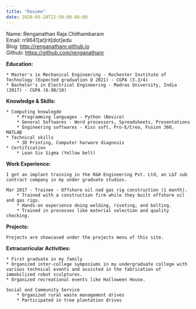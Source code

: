 ```yaml
---
title: "Resume"
date: 2020-05-28T22:50:00-04:00
---
```

Name: Renganathan Raja Chithambaram  
Email: rr9641[at]rit[dot]edu  
Blog: http://renganathanr.github.io  
Github: https://github.com/renganathanr

**Education:**  

    * Master's in Mechanical Engineering - Rochester Institute of Technology (Expected graduation @ 2021) - CGPA (3.3/4)
    * Bachelor's in Electrical Engineering - Madras University, India (2017) - CGPA (6.98/10)

**Knowledge & Skills:**

    * Computing knowlegde  
        * Programming languages - Python (Novice)
        * General Softwares - Word processors, Spreadsheets, Presentations
        * Engineering softwares - Kiss soft, Pro-E/Creo, Fusion 360, MATLAB
    * Technical skills
        * 3D Printing, Computer harware diagnosis
    * Certification
        * Lean Six Sigma (Yellow belt)

**Work Experience:**

    I got an implant training in the R&H Engineering Pvt. Ltd, an L&T sub contract company in my under graduate studies.

    Mar 2017 - Trainee - Offshore oil nad gas rig construction (1 month).
        * Trained with a construction firm while they built offshore oil and gas rigs.
        * Hands-on experience doing welding, riveting, and bolting.
        * Trained in processes like material selection and quality checking.

**Projects:**

    Projects are showcased under the projects menu of this site.

**Extracurricular Activities:**

    * First graduate in my family
    * Organized inter-college symposiums in my undergraduate college with various technical events and assisted in the fabrication of immobilized robot sculptures.
    * Organized recreational events like Halloween House.
    
    Social and Community Service
        * Organized rural waste management drives
        * Participated in tree plantation drives
